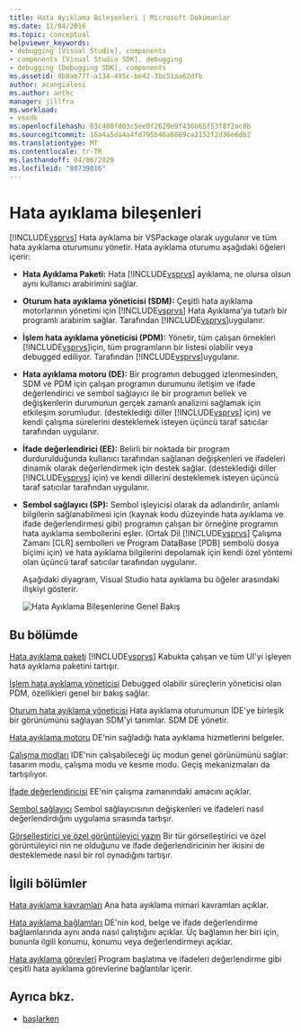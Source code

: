 ```yaml
---
title: Hata Ayıklama Bileşenleri | Microsoft Dokümanlar
ms.date: 11/04/2016
ms.topic: conceptual
helpviewer_keywords:
- debugging [Visual Studio], components
- components [Visual Studio SDK], debugging
- debugging [Debugging SDK], components
ms.assetid: 8b8ab77f-a134-495c-be42-3bc51aa62dfb
author: acangialosi
ms.author: anthc
manager: jillfra
ms.workload:
- vssdk
ms.openlocfilehash: 03c400fd03c5ee0f2629e9f436b65f53f8f2ac8b
ms.sourcegitcommit: 16a4a5da4a4fd795b46a0869ca2152f2d36e6db2
ms.translationtype: MT
ms.contentlocale: tr-TR
ms.lasthandoff: 04/06/2020
ms.locfileid: "80739016"
---
```

# <a name="debugger-components"></a>Hata ayıklama bileşenleri
[!INCLUDE[vsprvs](../../code-quality/includes/vsprvs_md.md)] Hata ayıklama bir VSPackage olarak uygulanır ve tüm hata ayıklama oturumunu yönetir. Hata ayıklama oturumu aşağıdaki öğeleri içerir:

- **Hata Ayıklama Paketi:** Hata [!INCLUDE[vsprvs](../../code-quality/includes/vsprvs_md.md)] ayıklama, ne olursa olsun aynı kullanıcı arabirimini sağlar.

- **Oturum hata ayıklama yöneticisi (SDM):** Çeşitli hata ayıklama motorlarının yönetimi için [!INCLUDE[vsprvs](../../code-quality/includes/vsprvs_md.md)] Hata Ayıklama'ya tutarlı bir programlı arabirim sağlar. Tarafından [!INCLUDE[vsprvs](../../code-quality/includes/vsprvs_md.md)]uygulanır.

- **İşlem hata ayıklama yöneticisi (PDM):** Yönetir, tüm çalışan örnekleri [!INCLUDE[vsprvs](../../code-quality/includes/vsprvs_md.md)]için, tüm programların bir listesi olabilir veya debugged ediliyor. Tarafından [!INCLUDE[vsprvs](../../code-quality/includes/vsprvs_md.md)]uygulanır.

- **Hata ayıklama motoru (DE):** Bir programın debugged izlenmesinden, SDM ve PDM için çalışan programın durumunu iletişim ve ifade değerlendirici ve sembol sağlayıcı ile bir programın bellek ve değişkenlerin durumunun gerçek zamanlı analizini sağlamak için etkileşim sorumludur. (desteklediği diller [!INCLUDE[vsprvs](../../code-quality/includes/vsprvs_md.md)] için) ve kendi çalışma sürelerini desteklemek isteyen üçüncü taraf satıcılar tarafından uygulanır.

- **İfade değerlendirici (EE):** Belirli bir noktada bir program durdurulduğunda kullanıcı tarafından sağlanan değişkenleri ve ifadeleri dinamik olarak değerlendirmek için destek sağlar. (desteklediği diller [!INCLUDE[vsprvs](../../code-quality/includes/vsprvs_md.md)] için) ve kendi dillerini desteklemek isteyen üçüncü taraf satıcılar tarafından uygulanır.

- **Sembol sağlayıcı (SP):** Sembol işleyicisi olarak da adlandırılır, anlamlı bilgilerin sağlanabilmesi için (kaynak kodu düzeyinde hata ayıklama ve ifade değerlendirmesi gibi) programın çalışan bir örneğine programın hata ayıklama sembollerini eşler. (Ortak Dil [!INCLUDE[vsprvs](../../code-quality/includes/vsprvs_md.md)] Çalışma Zamanı [CLR] sembolleri ve Program DataBase [PDB] sembolü dosya biçimi için) ve hata ayıklama bilgilerini depolamak için kendi özel yöntemi olan üçüncü taraf satıcılar tarafından uygulanır.

  Aşağıdaki diyagram, Visual Studio hata ayıklama bu öğeler arasındaki ilişkiyi gösterir.

  ![Hata Ayıklama Bileşenlerine Genel Bakış](../../extensibility/debugger/media/dbugcompovrview.gif "DBugCompOvrview")

## <a name="in-this-section"></a>Bu bölümde
 [Hata ayıklama paketi](../../extensibility/debugger/debug-package.md) [!INCLUDE[vsprvs](../../code-quality/includes/vsprvs_md.md)] Kabukta çalışan ve tüm UI'yi işleyen hata ayıklama paketini tartışır.

 [İşlem hata ayıklama yöneticisi](../../extensibility/debugger/process-debug-manager.md) Debugged olabilir süreçlerin yöneticisi olan PDM, özellikleri genel bir bakış sağlar.

 [Oturum hata ayıklama yöneticisi](../../extensibility/debugger/session-debug-manager.md) Hata ayıklama oturumunun IDE'ye birleşik bir görünümünü sağlayan SDM'yi tanımlar. SDM DE yönetir.

 [Hata ayıklama motoru](../../extensibility/debugger/debug-engine.md) DE'nin sağladığı hata ayıklama hizmetlerini belgeler.

 [Çalışma modları](../../extensibility/debugger/operational-modes.md) IDE'nin çalışabileceği üç modun genel görünümünü sağlar: tasarım modu, çalışma modu ve kesme modu. Geçiş mekanizmaları da tartışılıyor.

 [İfade değerlendiricisi](../../extensibility/debugger/expression-evaluator.md) EE'nin çalışma zamanındaki amacını açıklar.

 [Sembol sağlayıcı](../../extensibility/debugger/symbol-provider.md) Sembol sağlayıcısının değişkenleri ve ifadeleri nasıl değerlendirdığını uygulama sırasında tartışır.

 [Görselleştirici ve özel görüntüleyici yazın](../../extensibility/debugger/type-visualizer-and-custom-viewer.md) Bir tür görselleştirici ve özel görüntüleyici nin ne olduğunu ve ifade değerlendiricinin her ikisini de desteklemede nasıl bir rol oynadığını tartışır.

## <a name="related-sections"></a>İlgili bölümler
 [Hata ayıklama kavramları](../../extensibility/debugger/debugger-concepts.md) Ana hata ayıklama mimari kavramları açıklar.

 [Hata ayıklama bağlamları](../../extensibility/debugger/debugger-contexts.md) DE'nin kod, belge ve ifade değerlendirme bağlamlarında aynı anda nasıl çalıştığını açıklar. Üç bağlamın her biri için, bununla ilgili konumu, konumu veya değerlendirmeyi açıklar.

 [Hata ayıklama görevleri](../../extensibility/debugger/debugging-tasks.md) Program başlatma ve ifadeleri değerlendirme gibi çeşitli hata ayıklama görevlerine bağlantılar içerir.

## <a name="see-also"></a>Ayrıca bkz.
- [başlarken](../../extensibility/debugger/getting-started-with-debugger-extensibility.md)
